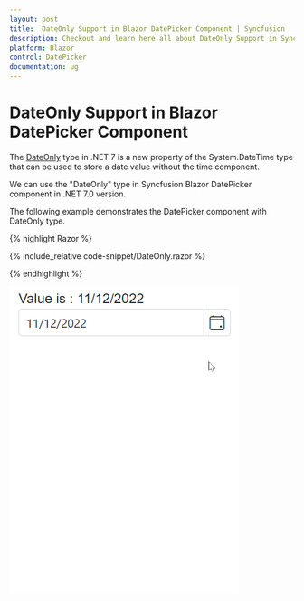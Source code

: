 ```yaml
---
layout: post
title:  DateOnly Support in Blazor DatePicker Component | Syncfusion
description: Checkout and learn here all about DateOnly Support in Syncfusion Blazor DatePicker component and much more.
platform: Blazor
control: DatePicker
documentation: ug
---
```


# DateOnly Support in Blazor DatePicker Component

The [DateOnly](https://learn.microsoft.com/en-us/dotnet/api/system.dateonly?view=net-7.0) type in .NET 7 is a new property of the System.DateTime type that can be used to store a date value without the time component.

We can use the "DateOnly" type in Syncfusion Blazor DatePicker component in .NET 7.0 version.

The following example demonstrates the DatePicker component with DateOnly type.

{% highlight Razor %}

{% include_relative code-snippet/DateOnly.razor %}

{% endhighlight %}


![Blazor TimePicker with DateOnly](./images/DatePickerDateOnly.gif)